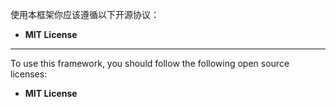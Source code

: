 使用本框架你应该遵循以下开源协议：

- **MIT License**



------

To use this framework, you should follow the following open source licenses:

- **MIT License**

